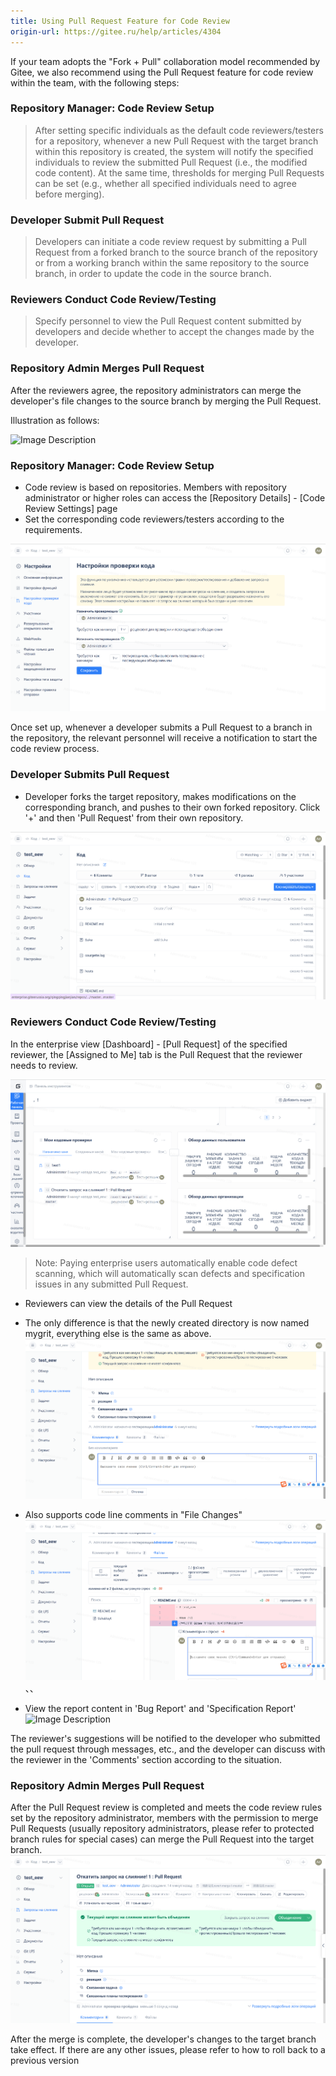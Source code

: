 ```yaml
---
title: Using Pull Request Feature for Code Review
origin-url: https://gitee.ru/help/articles/4304
---
```


If your team adopts the "Fork + Pull" collaboration model recommended by Gitee, we also recommend using the Pull Request feature for code review within the team, with the following steps:

### **Repository Manager: Code Review Setup**

> After setting specific individuals as the default code reviewers/testers for a repository, whenever a new Pull Request with the target branch within this repository is created, the system will notify the specified individuals to review the submitted Pull Request (i.e., the modified code content). At the same time, thresholds for merging Pull Requests can be set (e.g., whether all specified individuals need to agree before merging).

### **Developer Submit Pull Request**

> Developers can initiate a code review request by submitting a Pull Request from a forked branch to the source branch of the repository or from a working branch within the same repository to the source branch, in order to update the code in the source branch.

### **Reviewers Conduct Code Review/Testing**

> Specify personnel to view the Pull Request content submitted by developers and decide whether to accept the changes made by the developer.

### **Repository Admin Merges Pull Request**

After the reviewers agree, the repository administrators can merge the developer's file changes to the source branch by merging the Pull Request.

Illustration as follows:

![Image Description](./assets/095737_47c0f42b_5370906.webp)

### **Repository Manager: Code Review Setup**

- Code review is based on repositories. Members with repository administrator or higher roles can access the [Repository Details] - [Code Review Settings] page
- Set the corresponding code reviewers/testers according to the requirements.

![Image Description](../../../../../../assets/image175.png)

Once set up, whenever a developer submits a Pull Request to a branch in the repository, the relevant personnel will receive a notification to start the code review process.

### **Developer Submits Pull Request**

- Developer forks the target repository, makes modifications on the corresponding branch, and pushes to their own forked repository. Click '+' and then 'Pull Request' from their own repository.

![Image Description](../../../../../../assets/image176.png)

### **Reviewers Conduct Code Review/Testing**

In the enterprise view [Dashboard] - [Pull Request] of the specified reviewer, the [Assigned to Me] tab is the Pull Request that the reviewer needs to review.

![Image Description](../../../../../../assets/image177.png)

> Note: Paying enterprise users automatically enable code defect scanning, which will automatically scan defects and specification issues in any submitted Pull Request.

- Reviewers can view the details of the Pull Request
 
- The only difference is that the newly created directory is now named mygrit, everything else is the same as above.
![Image Description](../../../../../../assets/image178.png)

- Also supports code line comments in "File Changes"
![Image Description](../../../../../../assets/image179.png)
、、

- View the report content in 'Bug Report' and 'Specification Report'
![Image Description](./assets/pull_request_6.png)

The reviewer's suggestions will be notified to the developer who submitted the pull request through messages, etc., and the developer can discuss with the reviewer in the 'Comments' section according to the situation.

### **Repository Admin Merges Pull Request**

After the Pull Request review is completed and meets the code review rules set by the repository administrator, members with the permission to merge Pull Requests (usually repository administrators, please refer to protected branch rules for special cases) can merge the Pull Request into the target branch.
![Image Description](../../../../../../assets/image182.png)

After the merge is complete, the developer's changes to the target branch take effect. If there are any other issues, please refer to how to roll back to a previous version